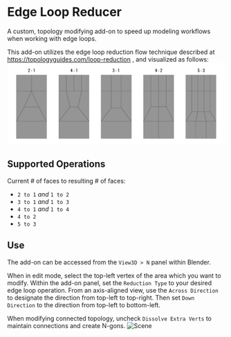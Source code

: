 # Edge Loop Reducer

A custom, topology modifying add-on to speed up modeling workflows when working with edge loops.

This add-on utilizes the edge loop reduction flow technique described at https://topologyguides.com/loop-reduction
, and visualized as follows:
![Scene](https://github.com/bbartschi14/edge-loop-reducer/blob/main/topologyguide.png)

## Supported Operations
Current # of faces to resulting # of faces:
- `2 to 1` *and* `1 to 2`
- `3 to 1` *and* `1 to 3`
- `4 to 1` *and* `1 to 4`
- `4 to 2`
- `5 to 3`

## Use
The add-on can be accessed from the `View3D > N` panel within Blender.

When in edit mode, select the top-left vertex of the area which you want to modify. Within the add-on panel, set the `Reduction Type` to your desired edge loop operation. From an axis-aligned view, use the `Across Direction` to designate the direction from top-left to top-right. Then set `Down Direction` to the direction from top-left to bottom-left.

When modifying connected topology, uncheck `Dissolve Extra Verts` to maintain connections and create N-gons.
![Scene](https://github.com/bbartschi14/edge-loop-reducer/blob/main/smallgif.gif)

